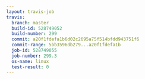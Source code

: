 ```yaml
---
layout: travis-job
travis:
  branch: master
  build-id: 528749052
  build-number: 299
  commit: a20f1fdefa1b6d02c2695a75f514bfdd943751f6
  commit-range: 5bb3596db279...a20f1fdefa1b
  job-id: 528749055
  job-number: 299.3
  os-name: linux
  test-result: 0
---
```

